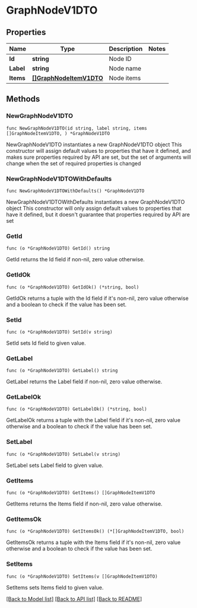 # GraphNodeV1DTO

## Properties

Name | Type | Description | Notes
------------ | ------------- | ------------- | -------------
**Id** | **string** | Node ID | 
**Label** | **string** | Node name | 
**Items** | [**[]GraphNodeItemV1DTO**](GraphNodeItemV1DTO.md) | Node items | 

## Methods

### NewGraphNodeV1DTO

`func NewGraphNodeV1DTO(id string, label string, items []GraphNodeItemV1DTO, ) *GraphNodeV1DTO`

NewGraphNodeV1DTO instantiates a new GraphNodeV1DTO object
This constructor will assign default values to properties that have it defined,
and makes sure properties required by API are set, but the set of arguments
will change when the set of required properties is changed

### NewGraphNodeV1DTOWithDefaults

`func NewGraphNodeV1DTOWithDefaults() *GraphNodeV1DTO`

NewGraphNodeV1DTOWithDefaults instantiates a new GraphNodeV1DTO object
This constructor will only assign default values to properties that have it defined,
but it doesn't guarantee that properties required by API are set

### GetId

`func (o *GraphNodeV1DTO) GetId() string`

GetId returns the Id field if non-nil, zero value otherwise.

### GetIdOk

`func (o *GraphNodeV1DTO) GetIdOk() (*string, bool)`

GetIdOk returns a tuple with the Id field if it's non-nil, zero value otherwise
and a boolean to check if the value has been set.

### SetId

`func (o *GraphNodeV1DTO) SetId(v string)`

SetId sets Id field to given value.


### GetLabel

`func (o *GraphNodeV1DTO) GetLabel() string`

GetLabel returns the Label field if non-nil, zero value otherwise.

### GetLabelOk

`func (o *GraphNodeV1DTO) GetLabelOk() (*string, bool)`

GetLabelOk returns a tuple with the Label field if it's non-nil, zero value otherwise
and a boolean to check if the value has been set.

### SetLabel

`func (o *GraphNodeV1DTO) SetLabel(v string)`

SetLabel sets Label field to given value.


### GetItems

`func (o *GraphNodeV1DTO) GetItems() []GraphNodeItemV1DTO`

GetItems returns the Items field if non-nil, zero value otherwise.

### GetItemsOk

`func (o *GraphNodeV1DTO) GetItemsOk() (*[]GraphNodeItemV1DTO, bool)`

GetItemsOk returns a tuple with the Items field if it's non-nil, zero value otherwise
and a boolean to check if the value has been set.

### SetItems

`func (o *GraphNodeV1DTO) SetItems(v []GraphNodeItemV1DTO)`

SetItems sets Items field to given value.



[[Back to Model list]](../README.md#documentation-for-models) [[Back to API list]](../README.md#documentation-for-api-endpoints) [[Back to README]](../README.md)


